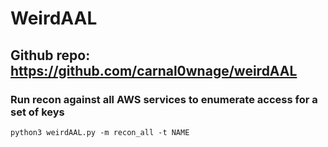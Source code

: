 # WeirdAAL

## Github repo: https://github.com/carnal0wnage/weirdAAL

### Run recon against all AWS services to enumerate access for a set of keys

    python3 weirdAAL.py -m recon_all -t NAME
